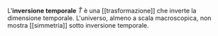 L'**inversione temporale** $\hat{T}$ è una [[trasformazione]] che inverte la dimensione temporale. L'universo, almeno a scala macroscopica, non mostra [[simmetria]] sotto inversione temporale.